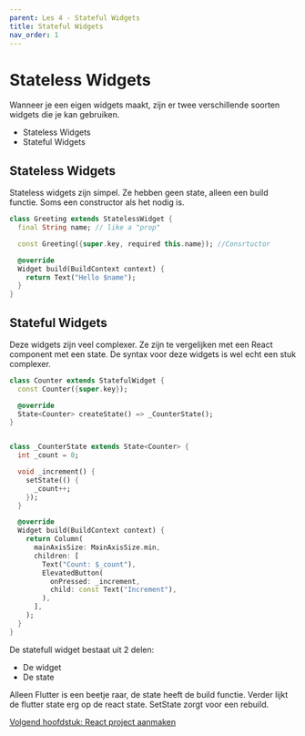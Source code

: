 ```yaml
---
parent: Les 4 - Stateful Widgets
title: Stateful Widgets
nav_order: 1
---
```


# Stateless Widgets
Wanneer je een eigen widgets maakt, zijn er twee verschillende soorten widgets die je kan gebruiken. 

* Stateless Widgets
* Stateful Widgets

## Stateless Widgets
Stateless widgets zijn simpel. Ze hebben geen state, alleen een build functie. Soms een constructor als het nodig is.
```dart
class Greeting extends StatelessWidget {
  final String name; // like a "prop"

  const Greeting({super.key, required this.name}); //Consrtuctor

  @override
  Widget build(BuildContext context) {
    return Text("Hello $name");
  }
}
```

## Stateful Widgets
Deze widgets zijn veel complexer. Ze zijn te vergelijken met een React component met een state. De syntax voor deze widgets is wel echt een stuk complexer.

```dart
class Counter extends StatefulWidget {
  const Counter({super.key});

  @override
  State<Counter> createState() => _CounterState();
}


class _CounterState extends State<Counter> {
  int _count = 0;

  void _increment() {
    setState(() {
      _count++;
    });
  }

  @override
  Widget build(BuildContext context) {
    return Column(
      mainAxisSize: MainAxisSize.min,
      children: [
        Text("Count: $_count"),
        ElevatedButton(
          onPressed: _increment,
          child: const Text("Increment"),
        ),
      ],
    );
  }
}
```

De statefull widget bestaat uit 2 delen:
* De widget
* De state

Alleen Flutter is een beetje raar, de state heeft de build functie.
Verder lijkt de flutter state erg op de react state. SetState zorgt voor een rebuild. 

[Volgend hoofdstuk: React project aanmaken](2opdracht)